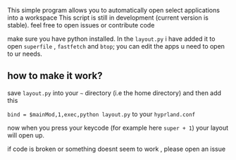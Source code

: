 This simple program allows you to automatically open select applications into a workspace
This script is still in development (current version is stable). feel free to open issues or contribute code

make sure you have python installed.
In the `layout.py` i have added it to open `superfile` , `fastfetch` and `btop`; you can edit the apps u need to open to ur needs.

## how to make it work?
save `layout.py` into your `~` directory (i.e the home directory) and then add this 

`bind = $mainMod,1,exec,python layout.py` to your `hyprland.conf`

now when you press your keycode (for example here `super + 1`) your layout will open up.

if code is broken or something doesnt seem to work , please open an issue
